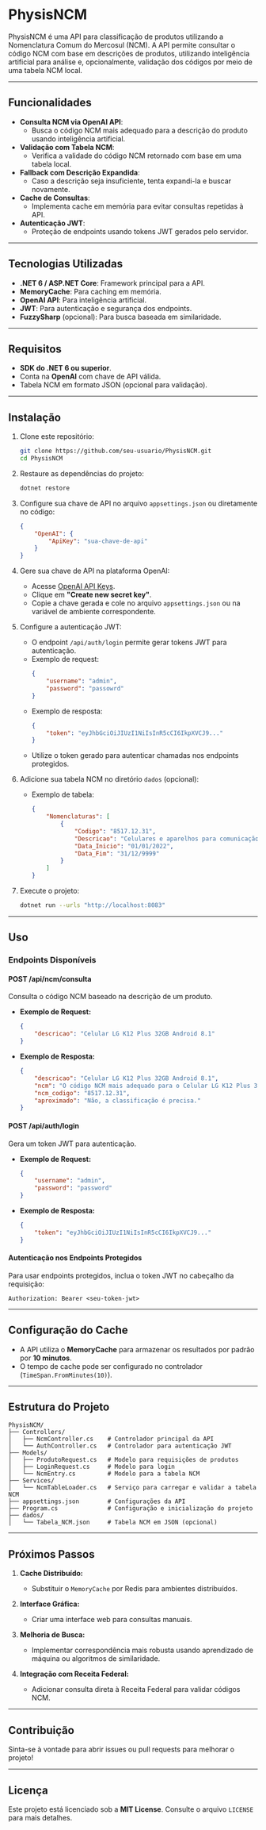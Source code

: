 # **PhysisNCM**

PhysisNCM é uma API para classificação de produtos utilizando a Nomenclatura Comum do Mercosul (NCM). A API permite consultar o código NCM com base em descrições de produtos, utilizando inteligência artificial para análise e, opcionalmente, validação dos códigos por meio de uma tabela NCM local.

---

## **Funcionalidades**

- **Consulta NCM via OpenAI API**:
  - Busca o código NCM mais adequado para a descrição do produto usando inteligência artificial.
- **Validação com Tabela NCM**:
  - Verifica a validade do código NCM retornado com base em uma tabela local.
- **Fallback com Descrição Expandida**:
  - Caso a descrição seja insuficiente, tenta expandi-la e buscar novamente.
- **Cache de Consultas**:
  - Implementa cache em memória para evitar consultas repetidas à API.
- **Autenticação JWT**:
  - Proteção de endpoints usando tokens JWT gerados pelo servidor.

---

## **Tecnologias Utilizadas**

- **.NET 6 / ASP.NET Core**: Framework principal para a API.
- **MemoryCache**: Para caching em memória.
- **OpenAI API**: Para inteligência artificial.
- **JWT**: Para autenticação e segurança dos endpoints.
- **FuzzySharp** (opcional): Para busca baseada em similaridade.

---

## **Requisitos**

- **SDK do .NET 6 ou superior**.
- Conta na **OpenAI** com chave de API válida.
- Tabela NCM em formato JSON (opcional para validação).

---

## **Instalação**

1. Clone este repositório:
   ```bash
   git clone https://github.com/seu-usuario/PhysisNCM.git
   cd PhysisNCM
   ```

2. Restaure as dependências do projeto:
   ```bash
   dotnet restore
   ```

3. Configure sua chave de API no arquivo `appsettings.json` ou diretamente no código:
   ```json
   {
       "OpenAI": {
           "ApiKey": "sua-chave-de-api"
       }
   }
   ```

4. Gere sua chave de API na plataforma OpenAI:
   - Acesse [OpenAI API Keys](https://platform.openai.com/account/api-keys).
   - Clique em **"Create new secret key"**.
   - Copie a chave gerada e cole no arquivo `appsettings.json` ou na variável de ambiente correspondente.

5. Configure a autenticação JWT:
   - O endpoint `/api/auth/login` permite gerar tokens JWT para autenticação.
   - Exemplo de request:
     ```json
     {
         "username": "admin",
         "password": "passowrd"
     }
     ```
   - Exemplo de resposta:
     ```json
     {
         "token": "eyJhbGciOiJIUzI1NiIsInR5cCI6IkpXVCJ9..."
     }
     ```
   - Utilize o token gerado para autenticar chamadas nos endpoints protegidos.

6. Adicione sua tabela NCM no diretório `dados` (opcional):
   - Exemplo de tabela:
     ```json
     {
         "Nomenclaturas": [
             {
                 "Codigo": "8517.12.31",
                 "Descricao": "Celulares e aparelhos para comunicação sem fio",
                 "Data_Inicio": "01/01/2022",
                 "Data_Fim": "31/12/9999"
             }
         ]
     }
     ```

7. Execute o projeto:
   ```bash
   dotnet run --urls "http://localhost:8083"
   ```

---

## **Uso**

### **Endpoints Disponíveis**

#### **POST /api/ncm/consulta**

Consulta o código NCM baseado na descrição de um produto.

- **Exemplo de Request:**
  ```json
  {
      "descricao": "Celular LG K12 Plus 32GB Android 8.1"
  }
  ```

- **Exemplo de Resposta:**
  ```json
  {
      "descricao": "Celular LG K12 Plus 32GB Android 8.1",
      "ncm": "O código NCM mais adequado para o Celular LG K12 Plus 32GB com Android 8.1 é 8517.12.31.",
      "ncm_codigo": "8517.12.31",
      "aproximado": "Não, a classificação é precisa."
  }
  ```

#### **POST /api/auth/login**

Gera um token JWT para autenticação.

- **Exemplo de Request:**
  ```json
  {
      "username": "admin",
      "password": "password"
  }
  ```

- **Exemplo de Resposta:**
  ```json
  {
      "token": "eyJhbGciOiJIUzI1NiIsInR5cCI6IkpXVCJ9..."
  }
  ```

#### **Autenticação nos Endpoints Protegidos**

Para usar endpoints protegidos, inclua o token JWT no cabeçalho da requisição:

```http
Authorization: Bearer <seu-token-jwt>
```

---

## **Configuração do Cache**

- A API utiliza o **MemoryCache** para armazenar os resultados por padrão por **10 minutos**.
- O tempo de cache pode ser configurado no controlador (`TimeSpan.FromMinutes(10)`).

---

## **Estrutura do Projeto**

```plaintext
PhysisNCM/
├── Controllers/
│   ├── NcmController.cs    # Controlador principal da API
│   └── AuthController.cs   # Controlador para autenticação JWT
├── Models/
│   ├── ProdutoRequest.cs   # Modelo para requisições de produtos
│   ├── LoginRequest.cs     # Modelo para login
│   └── NcmEntry.cs         # Modelo para a tabela NCM
├── Services/
│   └── NcmTableLoader.cs   # Serviço para carregar e validar a tabela NCM
├── appsettings.json        # Configurações da API
├── Program.cs              # Configuração e inicialização do projeto
├── dados/
│   └── Tabela_NCM.json     # Tabela NCM em JSON (opcional)
```

---

## **Próximos Passos**

1. **Cache Distribuído:**
   - Substituir o `MemoryCache` por Redis para ambientes distribuídos.

2. **Interface Gráfica:**
   - Criar uma interface web para consultas manuais.

3. **Melhoria de Busca:**
   - Implementar correspondência mais robusta usando aprendizado de máquina ou algoritmos de similaridade.

4. **Integração com Receita Federal:**
   - Adicionar consulta direta à Receita Federal para validar códigos NCM.

---

## **Contribuição**

Sinta-se à vontade para abrir issues ou pull requests para melhorar o projeto!

---

## **Licença**

Este projeto está licenciado sob a **MIT License**. Consulte o arquivo `LICENSE` para mais detalhes.

